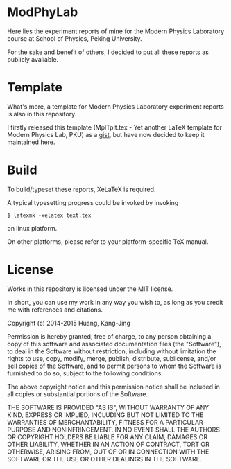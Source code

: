 
ModPhyLab
=========

Here lies the experiment reports of mine for the Modern Physics Laboratory
course at School of Physics, Peking University.

For the sake and benefit of others, I decided to put all these reports as
publicly avaliable.

Template
========

What's more, a template for Modern Physics Laboratory experiment reports is also
in this repository.

I firstly released this template (MplTplt.tex - Yet another LaTeX template for
Modern Physics Lab, PKU) as a
[gist](https://gist.github.com/chaserhkj/a8dc4752987ce295c3d7), but have now
decided to keep it maintained here.

Build
=====

To build/typeset these reports, XeLaTeX is required.

A typical typesetting progress could be invoked by invoking

```
$ latexmk -xelatex text.tex
```
on linux platform.

On other platforms, please refer to your platform-specific TeX manual.

License
=======

Works in this repository is licensed under the MIT license.

In short, you can use my work in any way you wish to, as long as you credit me
with references and citations.

Copyright (c) 2014-2015 Huang, Kang-Jing

Permission is hereby granted, free of charge, to any person obtaining a copy
of this software and associated documentation files (the "Software"), to deal
in the Software without restriction, including without limitation the rights
to use, copy, modify, merge, publish, distribute, sublicense, and/or sell
copies of the Software, and to permit persons to whom the Software is
furnished to do so, subject to the following conditions:

The above copyright notice and this permission notice shall be included in
all copies or substantial portions of the Software.

THE SOFTWARE IS PROVIDED "AS IS", WITHOUT WARRANTY OF ANY KIND, EXPRESS OR
IMPLIED, INCLUDING BUT NOT LIMITED TO THE WARRANTIES OF MERCHANTABILITY,
FITNESS FOR A PARTICULAR PURPOSE AND NONINFRINGEMENT. IN NO EVENT SHALL THE
AUTHORS OR COPYRIGHT HOLDERS BE LIABLE FOR ANY CLAIM, DAMAGES OR OTHER
LIABILITY, WHETHER IN AN ACTION OF CONTRACT, TORT OR OTHERWISE, ARISING FROM,
OUT OF OR IN CONNECTION WITH THE SOFTWARE OR THE USE OR OTHER DEALINGS IN
THE SOFTWARE.
